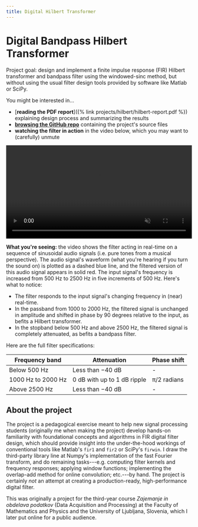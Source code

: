 ```yaml
---
title: Digital Hilbert Transformer
---
```

# Digital Bandpass Hilbert Transformer 

Project goal: design and implement a finite impulse response (FIR) Hilbert transformer and bandpass filter using the windowed-sinc method, but without using the usual filter design tools provided by software like Matlab or SciPy.

You might be interested in...

- [**reading the PDF report**]({% link projects/hilbert/hilbert-report.pdf %}) explaining design process and summarizing the results
- [**browsing the GitHub repo**](https://github.com/ejmastnak/hilbert-bandpass)  containing the project's source files
- **watching the filter in action** in the video below, which you may want to (carefully) unmute

<video controls muted width="100%">
  <source src="/assets/video/hilbert/realtime-demo.mp4" type="video/mp4">
</video>

**What you're seeing:** the video shows the filter acting in real-time on a sequence of sinusoidal audio signals (i.e. pure tones from a musical perspective).
The audio signal's waveform (what you're hearing if you turn the sound on) is plotted as a dashed blue line, and the filtered version of this audio signal appears in solid red.
The input signal's frequency is increased from 500 Hz to 2500 Hz in five increments of 500 Hz.
Here's what to notice:

- The filter responds to the input signal's changing frequency in (near) real-time.
- In the passband from 1000 to 2000 Hz, the filtered signal is unchanged in amplitude and shifted in phase by 90 degrees relative to the input, as befits a Hilbert transformer.
- In the stopband below 500 Hz and above 2500 Hz, the filtered signal is completely attenuated, as befits a bandpass filter.

Here are the full filter specifications:

| Frequency band | Attenuation | Phase shift |
| - | - | - |
| Below 500 Hz | Less than −40 dB | - |
| 1000 Hz to 2000 Hz | 0 dB with up to 1 dB ripple | π/2 radians |
| Above 2500 Hz | Less than −40 dB | - |

## About the project

The project is a pedagogical exercise meant to help new signal processing students (originally me when making the project) develop hands-on familiarity with foundational concepts and algorithms in FIR digital filter design, which should provide insight into the under-the-hood workings of conventional tools like Matlab's `fir1` and `fir2` or SciPy's `firwin`.
I draw the third-party library line at Numpy's implementation of the fast Fourier transform, and do remaining tasks---e.g. computing filter kernels and frequency responses; applying window functions; implementing the overlap-add method for online convolution; etc.---by hand.
The project is certainly *not* an attempt at creating a production-ready, high-performance digital filter.

This was originally a project for the third-year course *Zajemanje in obdelava podatkov* (Data Acquisition and Processing) at the Faculty of Mathematics and Physics and the University of Ljubljana, Slovenia, which I later put online for a public audience.

